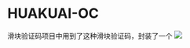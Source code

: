 # HUAKUAI-OC
滑块验证码项目中用到了这种滑块验证码，封装了一个
![](http://code.cocoachina.com/uploads/attachments/20181126/137862/45236908871d61e61d9c309c74485487.gif)
